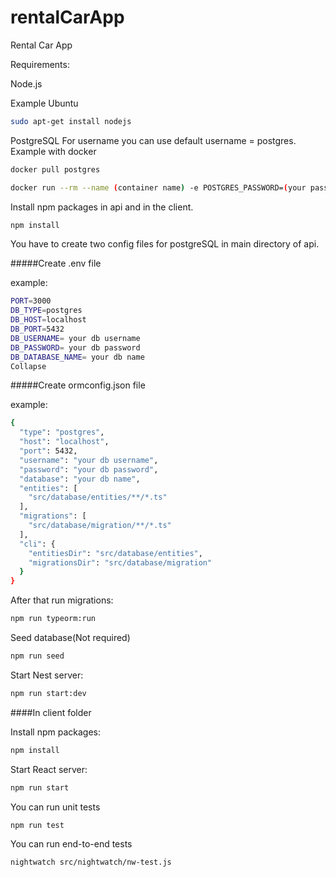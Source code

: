 # rentalCarApp
Rental Car App

Requirements:

Node.js 

Example Ubuntu

```bash
sudo apt-get install nodejs
```

PostgreSQL
For username you can use default username = postgres.
Example with docker

```bash 
docker pull postgres

docker run --rm --name (container name) -e POSTGRES_PASSWORD=(your password) -d -p 5432:5432 -v $HOME/docker/volumes/postgres:/var/lib/postgresql/data (image name)
```


Install npm packages in api and in the client.

```bash
npm install
```

You have to create two config files for postgreSQL in main directory of api.

#####Create .env file 

example:
```bash
PORT=3000
DB_TYPE=postgres
DB_HOST=localhost
DB_PORT=5432
DB_USERNAME= your db username
DB_PASSWORD= your db password
DB_DATABASE_NAME= your db name
Collapse
```

#####Create ormconfig.json file

example:

```bash
{
  "type": "postgres",
  "host": "localhost",
  "port": 5432,
  "username": "your db username",
  "password": "your db password",
  "database": "your db name",
  "entities": [
    "src/database/entities/**/*.ts"
  ],
  "migrations": [
    "src/database/migration/**/*.ts"
  ],
  "cli": {
    "entitiesDir": "src/database/entities",
    "migrationsDir": "src/database/migration"
  }
}
```

After that run migrations:

```bash
npm run typeorm:run
```

Seed database(Not required)

```bash
npm run seed
```

Start Nest server:
```bash
npm run start:dev
```

####In client folder

Install npm packages:
```bash
npm install
```

Start React server:
```bash
npm run start
```

You can run unit tests
```bash
npm run test
```

You can run end-to-end tests
```bash
nightwatch src/nightwatch/nw-test.js
```
